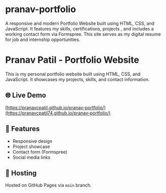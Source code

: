 # pranav-portfolio

A responsive and modern Portfolio Website built using HTML, CSS, and JavaScript. It features my skills, certifications, projects , and includes a working contact form via Formspree. This site serves as my digital resume for job and internship opportunities.

# Pranav Patil - Portfolio Website

This is my personal portfolio website built using HTML, CSS, and JavaScript. It showcases my projects, skills, and contact information.

## 🌐 Live Demo

[https://pranavcpatil.github.io/pranav-portfolio/](https://pranavcpatil74.github.io/pranav-portfolio/)

## 🧩 Features

- Responsive design
- Project showcase
- Contact form (Formspree)
- Social media links

## 🚀 Hosting

Hosted on GitHub Pages via `main` branch.

